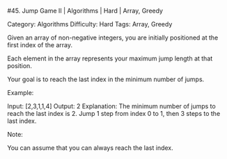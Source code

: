 #45. Jump Game II | Algorithms | Hard | Array, Greedy

Category: Algorithms
Difficulty: Hard
Tags: Array, Greedy

Given an array of non-negative integers, you are initially positioned at the first index of the array.

Each element in the array represents your maximum jump length at that position.

Your goal is to reach the last index in the minimum number of jumps.

Example:


Input: [2,3,1,1,4]
Output: 2
Explanation: The minimum number of jumps to reach the last index is 2.
    Jump 1 step from index 0 to 1, then 3 steps to the last index.

Note:

You can assume that you can always reach the last index.

